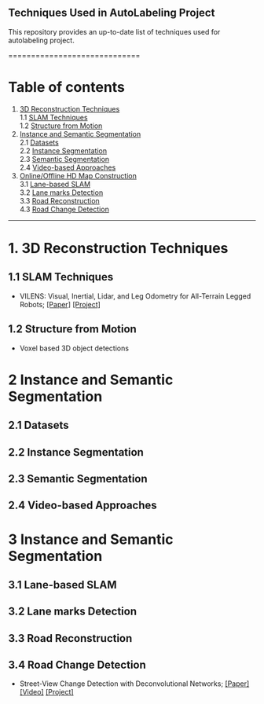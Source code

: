 
## Techniques Used in AutoLabeling Project

This repository provides an up-to-date list of techniques used for autolabeling project. 
 
=============================
# Table of contents
1. [3D Reconstruction Techniques](#1)  
    1.1 [SLAM Techniques](#1.1)  
    1.2 [Structure from Motion](#1.2)    
2. [Instance and Semantic Segmentation](#2)  
	2.1 [Datasets](#2.1)  
	2.2 [Instance Segmentation](#2.2)  
	2.3 [Semantic Segmentation](#2.3)   
	2.4 [Video-based Approaches](#2.4)  
3. [Online/Offline HD Map Construction](#3)  
	3.1 [Lane-based SLAM](#3.1)  
	3.2 [Lane marks Detection](#3.2)  
	3.3 [Road Reconstruction](#3.3)  
	4.3 [Road Change Detection](#3.4)  





----------------------------------
# 1. 3D Reconstruction Techniques <a name="1"></a>  
## 1.1 SLAM Techniques<a name="1.1"></a>
  - VILENS: Visual, Inertial, Lidar, and Leg Odometry for All-Terrain Legged Robots; [[Paper]](https://arxiv.org/pdf/2107.07243.pdf) [[Project]](https://ori.ox.ac.uk/labs/drs/vilens-tightly-fused-multi-sensor-odometry/) 
  
 
## 1.2 Structure from Motion<a name="1.2"></a>  
  - Voxel based 3D object detections  


# 2 Instance and Semantic Segmentation <a name="2"></a>   
## 2.1 Datasets<a name="2.1"></a>   
## 2.2 Instance Segmentation<a name="2.2"></a>   
## 2.3 Semantic Segmentation<a name="2.3"></a>   
## 2.4 Video-based Approaches<a name="2.4"></a>   

# 3 Instance and Semantic Segmentation <a name="3"></a>   
## 3.1 Lane-based SLAM<a name="3.1"></a>   
## 3.2 Lane marks Detection<a name="3.2"></a>   
## 3.3 Road Reconstruction<a name="3.3"></a>   
## 3.4 Road Change Detection<a name="3.4"></a> 
- Street-View Change Detection with Deconvolutional Networks; [[Paper]](https://www.researchgate.net/publication/304533064_Street-View_Change_Detection_with_Deconvolutional_Networks) [[Video]](https://www.youtube.com/watch?v=nPviZ8Ug32Y)  [[Project]](https://mscvprojects.ri.cmu.edu/2020teamg/project/)

 



